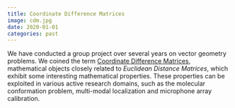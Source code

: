 ```yaml
---
title: Coordinate Difference Matrices
image: cdm.jpg
date: 2020-01-01
categories: past
--- 
```


We have conducted a group project over several years on vector geometry problems. We coined the term [Coordinate Difference Matrices](/publications/Baechler2020.html), mathematical objects closely related to *Euclidean Distance Matrices*, which exhibit some interesting mathematical properties. These properties can be exploited in various active research domains, such as the molecular conformation problem, multi-modal localization and microphone array calibration.

